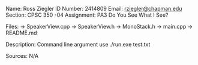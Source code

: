 Name: Ross Ziegler
ID Number: 2414809
Email: rziegler@chapman.edu
Section: CPSC 350 -04
Assignment: PA3 Do You See What I See?

Files: 
 -> SpeakerView.cpp
 -> SpeakerView.h
 -> MonoStack.h
 -> main.cpp
 -> README.md

Description: Command line argument use ./run.exe test.txt

Sources: N/A
